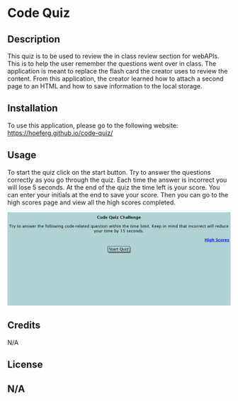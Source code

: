# Code Quiz

## Description

This quiz is to be used to review the in class review section for webAPIs. This is to help the user remember the questions went over in class. The application is meant to replace the flash card the creator uses to review the content. From this application, the creator learned how to attach a second page to an HTML and how to save information to the local storage.


## Installation

To use this application, please go to the following website: https://hoeferg.github.io/code-quiz/

## Usage

To start the quiz click on the start button. Try to answer the questions correctly as you go through the quiz. Each time the answer is incorrect you will lose 5 seconds. At the end of the quiz the time left is your score. You can enter your initials at the end to save your score. Then you can go to the high scores page and view all the high scores completed. 

![Screenshot](assets/images/code-quiz-ss.png)

## Credits

N/A

## License

N/A
---


